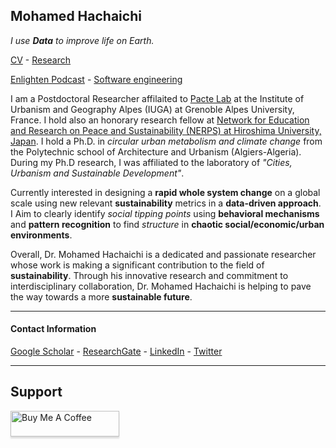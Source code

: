 ## Mohamed Hachaichi 

_I use __Data__ to improve life on Earth._

[CV](https://docs.google.com/document/d/13JBk-icJjf_6psBvQdHXmSclHUYyBfXf/edit?usp=sharing&ouid=101260051385549215271&rtpof=true&sd=true) - [Research](./Research/Research.md)


[Enlighten Podcast](https://www.youtube.com/channel/UCdJSjE9TTQqJOnYjjloJHfA) - [Software engineering](https://pypi.org/project/Geosis/) 

I am a Postdoctoral Researcher affilaited to [Pacte Lab](https://www.pacte-grenoble.fr/fr/mohamed-nour-el-islem-hachaichi) at the Institute of Urbanism and Geography Alpes (IUGA) at Grenoble Alpes University, France. I hold also an honorary research fellow at [Network for Education and Research on Peace and Sustainability (NERPS) at Hiroshima University, Japan](https://nerps.org/research-fellows-and-associates/). I hold a Ph.D. in *circular urban metabolism and climate change* from the Polytechnic school of Architecture and Urbanism (Algiers-Algeria). During my Ph.D research, I was affiliated to the laboratory of _"Cities, Urbanism and Sustainable Development"_.

Currently interested in designing a **rapid whole system change** on a global scale using new relevant **sustainability** metrics in a **data-driven approach**. I Aim to clearly identify *social tipping points* using **behavioral mechanisms** and **pattern recognition** to find *structure* in **chaotic social/economic/urban environments**.

Overall, Dr. Mohamed Hachaichi is a dedicated and passionate researcher whose work is making a significant contribution to the field of __sustainability__. Through his innovative research and commitment to interdisciplinary collaboration, Dr. Mohamed Hachaichi is helping to pave the way towards a more **sustainable future**.


----------
#### Contact Information 
 
[Google Scholar](https://scholar.google.com/citations?user=xaceBrYAAAAJ&hl=en) - [ResearchGate](https://www.researchgate.net/profile/Mohamed-Hachaichi) - [LinkedIn](https://www.linkedin.com/in/mohamed-hachaichi-07017212a/) - [Twitter](https://twitter.com/med_hachaichi)

---------------

## Support 

<a href="https://www.buymeacoffee.com/mohamedhacJ" target="_blank"><img src="https://www.buymeacoffee.com/assets/img/custom_images/purple_img.png" alt="Buy Me A Coffee" style="height: 41px !important;width: 174px !important;box-shadow: 0px 3px 2px 0px rgba(190, 190, 190, 0.5) !important;-webkit-box-shadow: 0px 3px 2px 0px rgba(190, 190, 190, 0.5) !important;" ></a>

